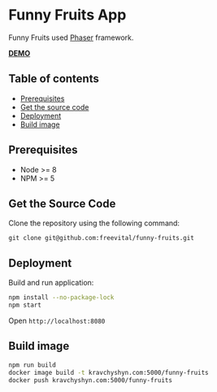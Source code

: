 # Funny Fruits App
Funny Fruits used [Phaser](http://phaser.io/) framework.

**[DEMO](https://funny-fruits.kravchyshyn.com)**

## Table of contents
* [Prerequisites](#prerequisites)
* [Get the source code](#get-the-source-code)
* [Deployment](#deployment)
* [Build image](#build-image)

## Prerequisites
- Node >= 8
- NPM >= 5

## Get the Source Code
Clone the repository using the following command:
```
git clone git@github.com:freevital/funny-fruits.git
```

## Deployment
Build and run application:
```bash
npm install --no-package-lock
npm start
```
Open `http://localhost:8080`

## Build image
```bash
npm run build
docker image build -t kravchyshyn.com:5000/funny-fruits
docker push kravchyshyn.com:5000/funny-fruits
```